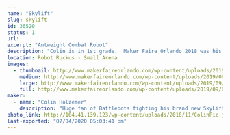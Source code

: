 ```yaml
---
name: "Skylift"
slug: skylift
id: 36520
status: 1
url: 
excerpt: "Antweight Combat Robot"
description: "Colin is in 1st grade.  Maker Faire Orlando 2018 was his first robot fight and Maker Faire 2019 will be his fifth.  This year there are two more bots on the team in addition to SkyLift.  Rainbow Poison (Rylee) and Cliff Flipper (Adam)."
location: Robot Ruckus - Small Arena
images:
  - thumbnail: http://www.makerfaireorlando.com/wp-content/uploads/2019/09/68592293_10158354858084179_6751553933497335808_o.jpg
    medium: http://www.makerfaireorlando.com/wp-content/uploads/2019/09/68592293_10158354858084179_6751553933497335808_o.jpg
    large: http://www.makerfaireorlando.com/wp-content/uploads/2019/09/68592293_10158354858084179_6751553933497335808_o.jpg
    full: http://www.makerfaireorlando.com/wp-content/uploads/2019/09/68592293_10158354858084179_6751553933497335808_o.jpg
maker:
  - name: "Colin Holzemer"
    description: "Huge fan of Battlebots fighting his brand new SkyLift robot in the Antweight division.  "
photo_link: http://104.41.139.123/wp-content/uploads/2018/11/ColinPic.jpg
last-exported: "07/04/2020 05:03:41 pm"
---
```

